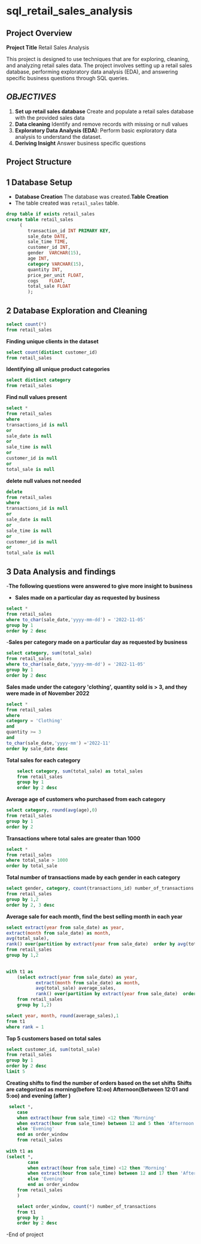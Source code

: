 
# sql_retail_sales_analysis
## **Project Overview**
**Project Title** Retail Sales Analysis


This project is designed to use techniques that are for exploring, cleaning, and analyzing retail sales data. The project involves setting up a retail sales database, performing exploratory data analysis (EDA), and answering specific business questions through SQL queries. 


## *OBJECTIVES*
1. **Set up retail sales database** Create and populate a retail sales database with the provided sales data
2. **Data cleaning** Identify and remove records with missing or null values
3. **Exploratory Data Analysis (EDA)**: Perform basic exploratory data analysis to understand the dataset.
4. **Deriving Insight** Answer business specific questions


## Project Structure

## 1 Database Setup
- **Database Creation** The database was created.**Table Creation**
- The table created was `retail_sales` table.
  

 
```sql
drop table if exists retail_sales
create table retail_sales
	 (
	    transaction_id INT PRIMARY KEY,	
	    sale_date DATE,	 
	    sale_time TIME,	
	    customer_id	INT,
	    gender	VARCHAR(15),
	    age	INT,
	    category VARCHAR(15),	
	    quantity INT,
	    price_per_unit FLOAT,	
	    cogs	FLOAT,
	    total_sale FLOAT
	    );
```
## 2 Database Exploration and Cleaning

``` sql
select count(*)
from retail_sales
```
**Finding unique clients in the dataset**
``` sql	
select count(distinct customer_id)
from retail_sales
```
**Identifying all unique product categories**
``` sql
select distinct category
from retail_sales
```
**Find null values present**
``` sql
select *
from retail_sales
where
transactions_id is null
or
sale_date is null
or 
sale_time is null
or
customer_id is null
or
total_sale is null
```
**delete null values not needed**
```sql
delete 
from retail_sales
where 
transactions_id is null
or
sale_date is null
or 
sale_time is null
or
customer_id is null
or
total_sale is null
```

## 3 Data Analysis and findings

-**The following questions were answered to give more insight to business**

- **Sales made on a particular day as requested by business**
```sql
select *
from retail_sales
where to_char(sale_date,'yyyy-mm-dd') = '2022-11-05'
group by 1
order by 2 desc
```	
	
 -**Sales per category made on a particular day as requested by business**
```sql
select category, sum(total_sale)
from retail_sales
where to_char(sale_date,'yyyy-mm-dd') = '2022-11-05'
group by 1
order by 2 desc
```

**Sales made under the category 'clothing', quantity sold is > 3, and they were made in  of November 2022**
```sql
select *
from retail_sales
where 
category = 'Clothing'
and
quantity >= 3
and
to_char(sale_date,'yyyy-mm') ='2022-11'
order by sale_date desc
```
**Total sales for each category**
```sql
	select category, sum(total_sale) as total_sales
	from retail_sales
	group by 1
	order by 2 desc
```
**Average age of customers who purchased from each category**
```sql
select category, round(avg(age),0)
from retail_sales
group by 1
order by 2
```
**Transactions where total sales are greater than 1000**
```sql
select *
from retail_sales
where total_sale > 1000
order by total_sale
```	
**Total number of transactions made by each gender in each category**
```sql
select gender, category, count(transactions_id) number_of_transactions
from retail_sales
group by 1,2
order by 2, 3 desc
```

**Average sale for each month, find the best selling month in each year**
```sql
select extract(year from sale_date) as year,
extract(month from sale_date) as month,
avg(total_sale),
rank() over(partition by extract(year from sale_date)  order by avg(total_sale) desc) as rank
from retail_sales
group by 1,2

	
with t1 as
	(select extract(year from sale_date) as year,
	       extract(month from sale_date) as month,
		   avg(total_sale) average_sales,
		   rank() over(partition by extract(year from sale_date)  order by avg(total_sale) desc) as rank
	from retail_sales
	group by 1,2)

select year, month, round(average_sales),1
from t1
where rank = 1
```
**Top 5 customers based on total sales**
```sql
select customer_id, sum(total_sale)
from retail_sales
group by 1
order by 2 desc
limit 5
```
	

**Creating shifts to find the number of orders based on the set shifts**
**Shifts are categorized as morning(before 12:oo) Afternoon(Between 12:01 and 5:oo) and evening (after )**
```sql	
 select *,
	case
	when extract(hour from sale_time) <12 then 'Morning'
	when extract(hour from sale_time) between 12 and 5 then 'Afternoon'
	else 'Evening'
	end as order_window
	from retail_sales
	
with t1 as
(select *,
		case
		when extract(hour from sale_time) <12 then 'Morning'
		when extract(hour from sale_time) between 12 and 17 then 'Afternoon'
		else 'Evening'
		end as order_window
	from retail_sales
	)

	select order_window, count(*) number_of_transactions
	from t1
	group by 1
	order by 2 desc
```
-End of project

